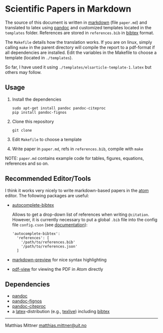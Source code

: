 # Scientific Papers in Markdown

The source of this document is written in [markdown](https://daringfireball.net/projects/markdown/) (file `paper.md`) and translated to latex using [pandoc](http://pandoc.org/) and customized templates located in the `templates` folder. References are stored in `references.bib` in [bibtex](http://www.bibtex.org/) format.

The `Makefile` details how the translation works. If you are on linux, simply calling `make` in the parent directory will compile the report to a pdf-format if all dependencies are installed. Edit the variables in the Makefile to choose a template (located in `./templates`).

So far, I have used it using `./templates/elsarticle-template-1.latex` but others may follow.

## Usage

1. Install the dependencies

    ~~~{bash}
    sudo apt-get install pandoc pandoc-citeproc
    pip install pandoc-fignos
    ~~~
2. Clone this repository
 
    ~~~{bash}
    git clone
    ~~~
3. Edit `Makefile` to choose a template
4. Write paper in `paper.md`, refs in `references.bib`, compile with `make`

NOTE: `paper.md` contains example code for tables, figures, equations, references and so on.

## Recommended Editor/Tools

I think it works very nicely to write markdown-based papers in the [atom](https://atom.io/) editor. The following packages are useful:

- [autocomplete-bibtex](https://github.com/apcshields/autocomplete-bibtex)

    Allows to get a drop-down list of references when writing `@citation`. However, it is currently necessary to put a global `.bib` file into the config file `config.cson` (see [documentation](https://atom.io/docs/latest/customizing-atom#advanced-configuration)):

    ~~~{yaml}
    'autocomplete-bibtex':
      'references': [
        '/path/to/references.bib'
        '/path/to/references.json'
      ]
    ~~~
- [markdown-preview](https://github.com/burodepeper/language-markdown) for nice syntax highlighting
- [pdf-view](https://github.com/izuzak/atom-pdf-view) for viewing the PDF in Atom directly

## Dependencies

- [pandoc](http://pandoc.org/)
- [pandoc-fignos](https://github.com/tomduck/pandoc-fignos)
- [pandoc-citeproc](https://github.com/jgm/pandoc-citeproc)
- a [latex](https://www.latex-project.org/)-distribution (e.g., [texlive](https://www.tug.org/texlive/)) including [bibtex](http://www.bibtex.org/)

---

Matthias Mittner <matthias.mittner@uit.no>
